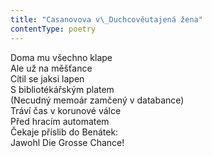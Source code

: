 ```yaml
---
title: "Casanovova v\_Duchcověutajená žena"
contentType: poetry
---
```


<section>

Doma mu všechno klape  
Ale už na měšťance  
Cítil se jaksi lapen  
S bibliotékářským platem  
(Necudný memoár zamčený v databance)  
Tráví čas v korunové válce  
Před hracím automatem  
Čekaje příslib do Benátek:  
Jawohl Die Grosse Chance!

</section>
